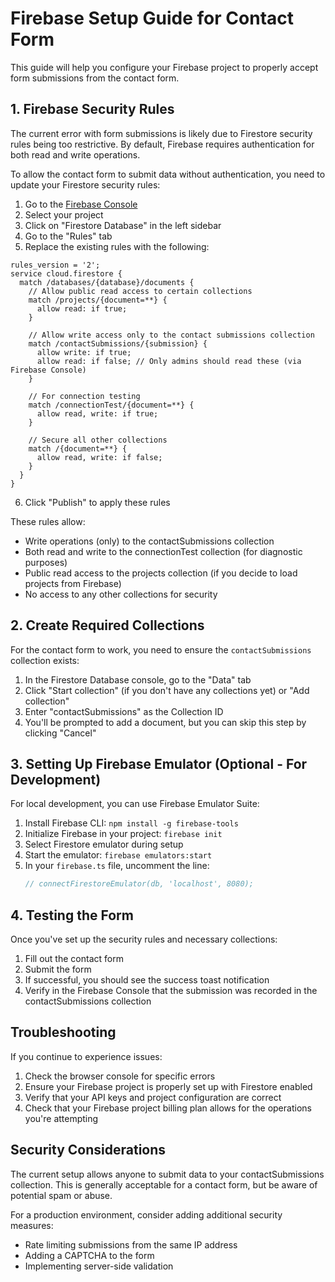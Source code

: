 # Firebase Setup Guide for Contact Form

This guide will help you configure your Firebase project to properly accept form submissions from the contact form.

## 1. Firebase Security Rules

The current error with form submissions is likely due to Firestore security rules being too restrictive. By default, Firebase requires authentication for both read and write operations.

To allow the contact form to submit data without authentication, you need to update your Firestore security rules:

1. Go to the [Firebase Console](https://console.firebase.google.com/)
2. Select your project
3. Click on "Firestore Database" in the left sidebar
4. Go to the "Rules" tab
5. Replace the existing rules with the following:

```firestore
rules_version = '2';
service cloud.firestore {
  match /databases/{database}/documents {
    // Allow public read access to certain collections
    match /projects/{document=**} {
      allow read: if true;
    }
    
    // Allow write access only to the contact submissions collection
    match /contactSubmissions/{submission} {
      allow write: if true;
      allow read: if false; // Only admins should read these (via Firebase Console)
    }
    
    // For connection testing
    match /connectionTest/{document=**} {
      allow read, write: if true;
    }
    
    // Secure all other collections
    match /{document=**} {
      allow read, write: if false;
    }
  }
}
```

6. Click "Publish" to apply these rules

These rules allow:
- Write operations (only) to the contactSubmissions collection
- Both read and write to the connectionTest collection (for diagnostic purposes)
- Public read access to the projects collection (if you decide to load projects from Firebase)
- No access to any other collections for security

## 2. Create Required Collections

For the contact form to work, you need to ensure the `contactSubmissions` collection exists:

1. In the Firestore Database console, go to the "Data" tab
2. Click "Start collection" (if you don't have any collections yet) or "Add collection"
3. Enter "contactSubmissions" as the Collection ID
4. You'll be prompted to add a document, but you can skip this step by clicking "Cancel"

## 3. Setting Up Firebase Emulator (Optional - For Development)

For local development, you can use Firebase Emulator Suite:

1. Install Firebase CLI: `npm install -g firebase-tools`
2. Initialize Firebase in your project: `firebase init`
3. Select Firestore emulator during setup
4. Start the emulator: `firebase emulators:start`
5. In your `firebase.ts` file, uncomment the line:
   ```javascript
   // connectFirestoreEmulator(db, 'localhost', 8080);
   ```

## 4. Testing the Form

Once you've set up the security rules and necessary collections:

1. Fill out the contact form
2. Submit the form
3. If successful, you should see the success toast notification
4. Verify in the Firebase Console that the submission was recorded in the contactSubmissions collection

## Troubleshooting

If you continue to experience issues:

1. Check the browser console for specific errors
2. Ensure your Firebase project is properly set up with Firestore enabled
3. Verify that your API keys and project configuration are correct
4. Check that your Firebase project billing plan allows for the operations you're attempting

## Security Considerations

The current setup allows anyone to submit data to your contactSubmissions collection. This is generally acceptable for a contact form, but be aware of potential spam or abuse.

For a production environment, consider adding additional security measures:
- Rate limiting submissions from the same IP address
- Adding a CAPTCHA to the form
- Implementing server-side validation